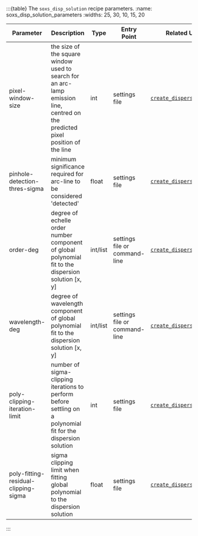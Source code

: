 :::{table} The `soxs_disp_solution` recipe parameters.
:name: soxs_disp_solution_parameters
:widths: 25, 30, 10, 15, 20

| Parameter                | Description                                   | Type  | Entry Point   | Related Util                                   |
| ------------------------ | --------------------------------------------- | ----- | ------------- | ---------------------------------------------- |
| pixel-window-size | the size of the square window used to search for an arc-lamp emission line, centred on the predicted pixel position of the line | int | settings file | [`create_dispersion_map`](../utils/create_dispersion_map.md) |
| pinhole-detection-thres-sigma | minimum significance required for arc-line to be considered 'detected' | float  |settings file                | [`create_dispersion_map`](../utils/create_dispersion_map.md) |
| order-deg                            | degree of echelle order number component of global polynomial fit to the dispersion solution [x, y]                             | int/list | settings file or command-line | [`create_dispersion_map`](../utils/create_dispersion_map.md) |
| wavelength-deg                       | degree of wavelength component of global polynomial fit to the dispersion solution [x, y]                                       | int/list | settings file or command-line | [`create_dispersion_map`](../utils/create_dispersion_map.md) |
| poly-clipping-iteration-limit | number of sigma-clipping iterations to perform before settling on a polynomial fit for the dispersion solution | int | settings file | [`create_dispersion_map`](../utils/create_dispersion_map.md) |
| poly-fitting-residual-clipping-sigma | sigma clipping limit when fitting global polynomial to the dispersion solution | float | settings file | [`create_dispersion_map`](../utils/create_dispersion_map.md) |

:::



